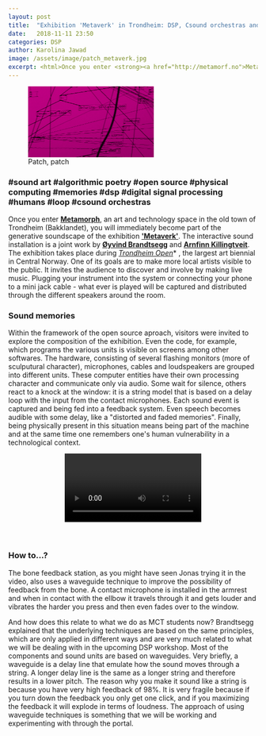 ```yaml
---
layout: post
title:  "Exhibition 'Metaverk' in Trondheim: DSP, Csound orchestras and bone feedback"
date:   2018-11-11 23:50
categories: DSP
author: Karolina Jawad
image: /assets/image/patch_metaverk.jpg
excerpt: <html>Once you enter <strong><a href="http://metamorf.no">Metamorph</a></strong>, an art and technology space in the old town of Trondheim (Bakklandet), you will immediately become part of the generative soundscape of the exhibition <strong><a href="https://teks.no">'Metaverk'</a></strong>.</html>
---
```


<figure>
<img src="/assets/image/patch_metaverk.jpg" alt="patch_patch" width="60%" align="middle"/>
<figcaption>Patch, patch</figcaption>
</figure>

### \#sound art \#algorithmic poetry \#open source \#physical computing \#memories \#dsp \#digital signal processing \#humans \#loop \#csound orchestras

Once you enter **<a href="http://metamorf.no//" target="_blank">Metamorph</a>**, an art and technology space in the old town of Trondheim (Bakklandet), you will immediately become part of the generative soundscape of the exhibition **<a href="https://teks.no//" target="_blank">'Metaverk'</a>**.
The interactive sound installation is a joint work by **<a href="https://soundcloud.com/brandtsegg/concert-brkrg-brandtseggratkjedjupvikrockheim-oct-2016" target="_blank">Øyvind Brandtsegg</a>** and **<a href="https://soundcloud.com/swampsupnostrils/swamps-up-nostrils-ultra-bonus" target="_blank">Arnfinn Killingtveit</a>**. The exhibition takes place during *<a href="http://www.trondheimopen.org/om-trondheim-open/" target="_blank">Trondheim Open</a>** , the largest art biennial in Central Norway. One of its goals are to make more local artists visible to the public. It invites the audience to discover and involve by making live music. Plugging your instrument into the system or connecting your phone to a mini jack cable - what ever is played will be captured and distributed through the different speakers around the room.

### Sound memories

Within the framework of the open source aproach, visitors were invited to explore the composition of the exhibition. Even the code, for example, which programs the various units is visible on screens among other softwares. The hardware, consisting of several flashing monitors (more of sculputural character), microphones, cables and loudspeakers are grouped into different units. These computer entities have their own processing character and communicate only via audio. Some wait for silence, others react to a knock at the window: it is a string model that is based on a delay loop with the input from the contact microphones. Each sound event is captured and being fed into a feedback system. Even speech becomes audible with some delay, like a "distorted and faded memories". Finally, being physically present in this situation means being part of the machine and at the same time one remembers one's human vulnerability in a technological context.

<figure align="middle">
  <video width="65%" controls>
    <source src="https://docs.google.com/uc?export=download&id=1wml5X_jUsC8xRdPJQhuy3XtFSX0rtAKb" type='video/mp4'>
    Your browser does not support video tag.
  </video>
</figure>

<br>

### How to...?

The bone feedback station, as you might have seen Jonas trying it in the video, also uses a waveguide technique to improve the possibility of feedback from the bone. A contact microphone is installed in the armrest and when in contact with the ellbow it travels through it and gets louder and vibrates the harder you press and then even fades over to the window.

And how does this relate to what we do as MCT students now? Brandtsegg explained that the underlying techniques are based on the same principles, which are only applied in different ways and are very much related to what we will be dealing with in the upcoming DSP workshop. Most of the components and sound units are based on waveguides. Very briefly, a waveguide is a delay line that emulate how the sound moves through a string. A longer delay line is the same as a longer string and therefore results in a lower pitch. The reason why you make it sound like a string is because you have very high feedback of 98%. It is very fragile because if you turn down the feedback you only get one click, and if you maximizing the feedback it will explode in terms of loudness. The approach of using waveguide techniques is something that we will be working and experimenting with through the portal.
